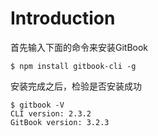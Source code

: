 # Introduction

首先输入下面的命令来安装GitBook

```shell
$ npm install gitbook-cli -g
```

安装完成之后，检验是否安装成功

```shell
$ gitbook -V
CLI version: 2.3.2
GitBook version: 3.2.3
```

